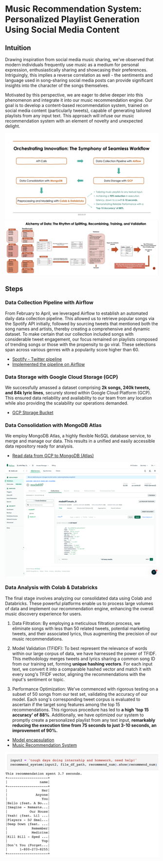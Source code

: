 # Music Recommendation System: Personalized Playlist Generation Using Social Media Content

## Intuition
Drawing inspiration from social media music sharing, we've observed that modern individuals frequently use music as a medium for personal expression, enthusiastically sharing and showcasing their preferences. Intriguingly, this implies a reverse correlation as well - the sentiments and language used in song-sharing social media posts can provide significant insights into the character of the songs themselves.

Motivated by this perspective, we are eager to delve deeper into this phenomenon and integrate it into our music recommendation engine. Our goal is to develop a content-based recommendation system, trained on social media content (particularly tweets), capable of generating tailored playlists from any input text. This approach will infuse our music recommendation system with an element of novelty and unexpected delight.

![Workflow](./images/workflow.jpg)
![Data Processing](./images/data_process.png)

## Steps
### Data Collection Pipeline with Airflow
From February to April, we leveraged Airflow to establish an automated daily data collection pipeline. This allowed us to retrieve popular songs via the Spotify API initially, followed by sourcing tweets that mentioned both the song names and artists, thereby creating a comprehensive and dynamic dataset.
To make certain that our collection included songs with considerable tweet engagement, our focus remained on playlists composed of trending songs or those with the propensity to go viral. These selections span across various genres with a popularity score higher than 60.

- [Spotify - Twitter pipeline](https://github.com/persecond17/Music-Recommendation-System/blob/main/spotify_twitter_calls.py)
- [Implemented the pipeline on Airflow](https://github.com/persecond17/Music-Recommendation-System/blob/main/airflow_st.py)


### Data Storage with Google Cloud Storage (GCP) 
We successfully amassed a dataset comprising **2k songs, 240k tweets, and 84k lyric lines**, securely stored within Google Cloud Platform (GCP). This ensured data reliability and availability to our team from any location while also providing the scalability our operations demanded.

- [GCP Storage Bucket](https://console.cloud.google.com/storage/browser/spotify-twitter)


### Data Consolidation with MongoDB Atlas 
We employ MongoDB Atlas, a highly flexible NoSQL database service, to merge and manage our data. This results in a unified and easily accessible data repository ready for analysis.

- [Read data from GCP to MongoDB (Atlas)](https://github.com/persecond17/Music-Recommendation-System/blob/main/GCS_to_MongoDB.ipynb)

![MongoDB interface](./images/mongodb_atlas.png)


### Data Analysis with Colab & Databricks 
The final stage involves analyzing our consolidated data using Colab and Databricks. These powerful platforms enable us to process large volumes of data and implement our recommendation engine, enhancing the overall music discovery experience for users.

1. Data Filtration: By employing a meticulous filtration process, we eliminate songs with less than 50 related tweets, potential marketing tweets, and their associated lyrics, thus augmenting the precision of our music recommendations.

2. Model Validation (TFIDF): To best represent the relevance of words within our large corpus of data, we have harnessed the power of TFIDF. This methodology merges tweets and lyrics sharing a common song ID from our training set, forming **unique hashing vectors**. For each input text, we convert it into a comparable hashed vector and match it with every song's TFIDF vector, aligning the recommendations with the input's sentiment or topic.

3. Performance Optimization: We've commenced with rigorous testing on a subset of 50 songs from our test set, validating the accuracy of our model. Each song's corresponding tweet corpus is evaluated to ascertain if the target song features among the top 15 recommendations. This rigorous procedure has led to **a high 'top 15 accuracy' of 88%**. 
Additionally, we have optimized our system to promptly create a personalized playlist from any text input, **remarkably reducing the execution time from 75 seconds to just 3-10 seconds, an improvement of 90%.**

- [Model encapsulation](https://github.com/persecond17/Music-Recommendation-System/tree/main/model)
- [Music Recommendation System](https://github.com/persecond17/Music-Recommendation-System/blob/main/music_recommendation_system.ipynb)

![Result Sample](./images/result_sample.jpg)
